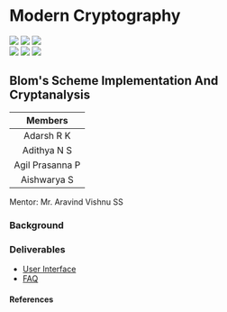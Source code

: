 # Modern Cryptography

![](https://img.shields.io/badge/Batch-22CYS-lightgreen) ![](https://img.shields.io/badge/UG-blue) ![](https://img.shields.io/badge/Subject-MC-blue) <br/>
![](https://img.shields.io/badge/Lecture-3-orange) ![](https://img.shields.io/badge/Tutorial-1-orange) ![](https://img.shields.io/badge/Credits-4-orange)

## Blom's Scheme Implementation And Cryptanalysis

| Members | 
|:-------:|
| Adarsh R K | 
| Adithya N S | 
| Agil Prasanna P |
| Aishwarya S |


Mentor: Mr. Aravind Vishnu SS

### Background



### Deliverables
- [User Interface]()
- [FAQ]()


#### References
